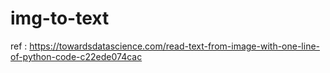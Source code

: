 # img-to-text

ref : https://towardsdatascience.com/read-text-from-image-with-one-line-of-python-code-c22ede074cac
